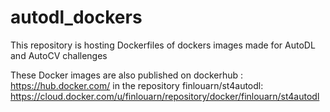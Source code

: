 # autodl_dockers

This repository is hosting Dockerfiles of dockers images made for AutoDL and AutoCV challenges

These Docker images are also published on dockerhub : https://hub.docker.com/
in the repository finlouarn/st4autodl: https://cloud.docker.com/u/finlouarn/repository/docker/finlouarn/st4autodl
